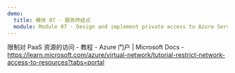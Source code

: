 ```yaml
---
demo:
  title: 模块 07 - 服务终结点
  module: Module 07 - Design and implement private access to Azure Services
---
```

限制对 PaaS 资源的访问 - 教程 - Azure 门户 | Microsoft Docs - https://learn.microsoft.com/azure/virtual-network/tutorial-restrict-network-access-to-resources?tabs=portal

